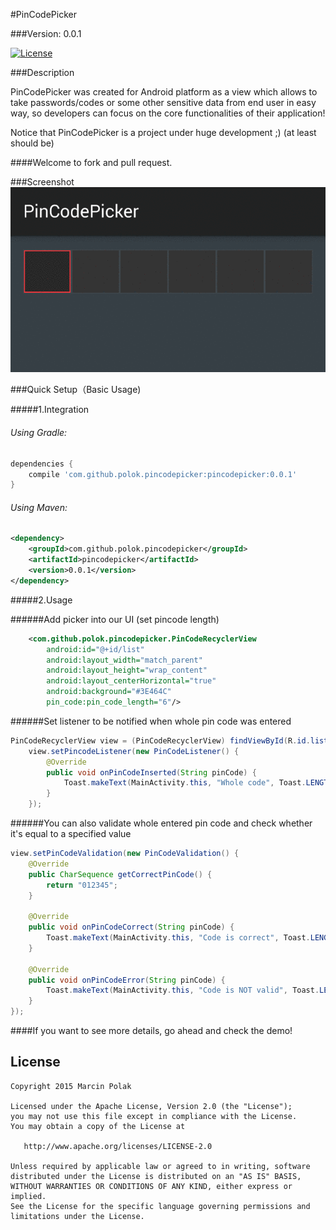 #PinCodePicker

###Version: 0.0.1

[![License](https://img.shields.io/badge/license-Apache%202-blue.svg)](https://www.apache.org/licenses/LICENSE-2.0)

###Description

PinCodePicker was created for Android platform as a view which allows to take passwords/codes or some other sensitive data from end user in easy way, so developers can focus on the core functionalities of their application!

Notice that PinCodePicker is a project under huge development ;) (at least should be)

####Welcome to fork and pull request.

###Screenshot
![image](art/pin_code_picker_0_0_1.gif)

###Quick Setup（Basic Usage)

#####1.Integration

###### Using Gradle:

```groovy
dependencies {
    compile 'com.github.polok.pincodepicker:pincodepicker:0.0.1'
}
```

###### Using Maven:

```xml
<dependency>
    <groupId>com.github.polok.pincodepicker</groupId>
    <artifactId>pincodepicker</artifactId>
    <version>0.0.1</version>
</dependency>
```

#####2.Usage

######Add picker into our UI (set pincode length)
```xml
    <com.github.polok.pincodepicker.PinCodeRecyclerView
        android:id="@+id/list"
        android:layout_width="match_parent"
        android:layout_height="wrap_content"
        android:layout_centerHorizontal="true"
        android:background="#3E464C"
        pin_code:pin_code_length="6"/>
```

######Set listener to be notified when whole pin code was entered

```java
PinCodeRecyclerView view = (PinCodeRecyclerView) findViewById(R.id.list);
    view.setPincodeListener(new PinCodeListener() {
        @Override
        public void onPinCodeInserted(String pinCode) {
            Toast.makeText(MainActivity.this, "Whole code", Toast.LENGTH_SHORT).show();
        }
    });
```

######You can also validate whole entered pin code and check whether it's equal to a specified value

```java
view.setPinCodeValidation(new PinCodeValidation() {
    @Override
    public CharSequence getCorrectPinCode() {
        return "012345";
    }

    @Override
    public void onPinCodeCorrect(String pinCode) {
        Toast.makeText(MainActivity.this, "Code is correct", Toast.LENGTH_SHORT).show();
    }

    @Override
    public void onPinCodeError(String pinCode) {
        Toast.makeText(MainActivity.this, "Code is NOT valid", Toast.LENGTH_SHORT).show();
    }
});
```

####If you want to see more details, go ahead and check the demo!

License
--------

    Copyright 2015 Marcin Polak

    Licensed under the Apache License, Version 2.0 (the "License");
    you may not use this file except in compliance with the License.
    You may obtain a copy of the License at

       http://www.apache.org/licenses/LICENSE-2.0

    Unless required by applicable law or agreed to in writing, software
    distributed under the License is distributed on an "AS IS" BASIS,
    WITHOUT WARRANTIES OR CONDITIONS OF ANY KIND, either express or implied.
    See the License for the specific language governing permissions and
    limitations under the License.

